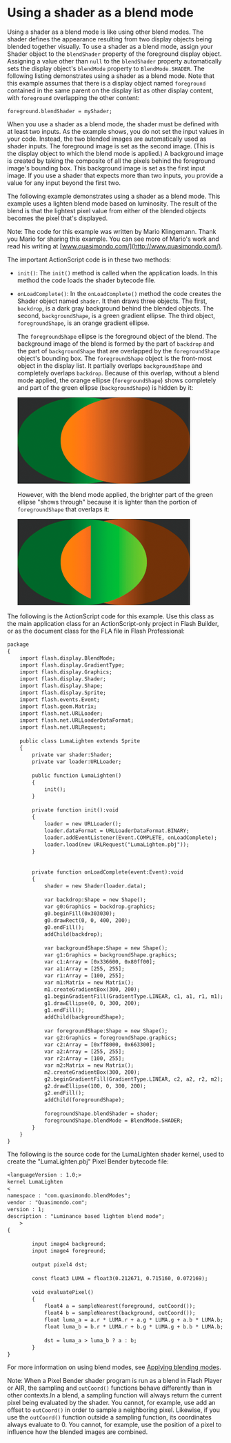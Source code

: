 # Using a shader as a blend mode

Using a shader as a blend mode is like using other blend modes. The shader
defines the appearance resulting from two display objects being blended together
visually. To use a shader as a blend mode, assign your Shader object to the
`blendShader` property of the foreground display object. Assigning a value other
than `null` to the `blendShader` property automatically sets the display
object's `blendMode` property to `BlendMode.SHADER`. The following listing
demonstrates using a shader as a blend mode. Note that this example assumes that
there is a display object named `foreground` contained in the same parent on the
display list as other display content, with `foreground` overlapping the other
content:

```
foreground.blendShader = myShader;
```

When you use a shader as a blend mode, the shader must be defined with at least
two inputs. As the example shows, you do not set the input values in your code.
Instead, the two blended images are automatically used as shader inputs. The
foreground image is set as the second image. (This is the display object to
which the blend mode is applied.) A background image is created by taking the
composite of all the pixels behind the foreground image's bounding box. This
background image is set as the first input image. If you use a shader that
expects more than two inputs, you provide a value for any input beyond the first
two.

The following example demonstrates using a shader as a blend mode. This example
uses a lighten blend mode based on luminosity. The result of the blend is that
the lightest pixel value from either of the blended objects becomes the pixel
that's displayed.

Note: The code for this example was written by Mario Klingemann. Thank you Mario
for sharing this example. You can see more of Mario's work and read his writing
at [www.quasimondo.com/](http://www.quasimondo.com/).

The important ActionScript code is in these two methods:

- `init()`: The `init()` method is called when the application loads. In this
  method the code loads the shader bytecode file.

- `onLoadComplete()`: In the `onLoadComplete()` method the code creates the
  Shader object named `shader`. It then draws three objects. The first,
  `backdrop`, is a dark gray background behind the blended objects. The second,
  `backgroundShape`, is a green gradient ellipse. The third object,
  `foregroundShape`, is an orange gradient ellipse.

  The `foregroundShape` ellipse is the foreground object of the blend. The
  background image of the blend is formed by the part of `backdrop` and the part
  of `backgroundShape` that are overlapped by the `foregroundShape` object's
  bounding box. The `foregroundShape` object is the front-most object in the
  display list. It partially overlaps `backgroundShape` and completely overlaps
  `backdrop`. Because of this overlap, without a blend mode applied, the orange
  ellipse (`foregroundShape`) shows completely and part of the green ellipse
  (`backgroundShape`) is hidden by it:

  ![](../../img/sb_blend_mode_before.png)

  However, with the blend mode applied, the brighter part of the green ellipse
  "shows through" because it is lighter than the portion of `foregroundShape`
  that overlaps it:

  ![](../../img/sb_blend_mode_after.png)

The following is the ActionScript code for this example. Use this class as the
main application class for an ActionScript-only project in Flash Builder, or as
the document class for the FLA file in Flash Professional:

```
package
{
    import flash.display.BlendMode;
    import flash.display.GradientType;
    import flash.display.Graphics;
    import flash.display.Shader;
    import flash.display.Shape;
    import flash.display.Sprite;
    import flash.events.Event;
    import flash.geom.Matrix;
    import flash.net.URLLoader;
    import flash.net.URLLoaderDataFormat;
    import flash.net.URLRequest;

    public class LumaLighten extends Sprite
    {
        private var shader:Shader;
        private var loader:URLLoader;

        public function LumaLighten()
        {
            init();
        }

        private function init():void
        {
            loader = new URLLoader();
            loader.dataFormat = URLLoaderDataFormat.BINARY;
            loader.addEventListener(Event.COMPLETE, onLoadComplete);
            loader.load(new URLRequest("LumaLighten.pbj"));
        }


        private function onLoadComplete(event:Event):void
        {
            shader = new Shader(loader.data);

            var backdrop:Shape = new Shape();
            var g0:Graphics = backdrop.graphics;
            g0.beginFill(0x303030);
            g0.drawRect(0, 0, 400, 200);
            g0.endFill();
            addChild(backdrop);

            var backgroundShape:Shape = new Shape();
            var g1:Graphics = backgroundShape.graphics;
            var c1:Array = [0x336600, 0x80ff00];
            var a1:Array = [255, 255];
            var r1:Array = [100, 255];
            var m1:Matrix = new Matrix();
            m1.createGradientBox(300, 200);
            g1.beginGradientFill(GradientType.LINEAR, c1, a1, r1, m1);
            g1.drawEllipse(0, 0, 300, 200);
            g1.endFill();
            addChild(backgroundShape);

            var foregroundShape:Shape = new Shape();
            var g2:Graphics = foregroundShape.graphics;
            var c2:Array = [0xff8000, 0x663300];
            var a2:Array = [255, 255];
            var r2:Array = [100, 255];
            var m2:Matrix = new Matrix();
            m2.createGradientBox(300, 200);
            g2.beginGradientFill(GradientType.LINEAR, c2, a2, r2, m2);
            g2.drawEllipse(100, 0, 300, 200);
            g2.endFill();
            addChild(foregroundShape);

            foregroundShape.blendShader = shader;
            foregroundShape.blendMode = BlendMode.SHADER;
        }
    }
}
```

The following is the source code for the LumaLighten shader kernel, used to
create the "LumaLighten.pbj" Pixel Bender bytecode file:

```
<languageVersion : 1.0;>
kernel LumaLighten
<
namespace : "com.quasimondo.blendModes";
vendor : "Quasimondo.com";
version : 1;
description : "Luminance based lighten blend mode";
    >
{

        input image4 background;
        input image4 foreground;

        output pixel4 dst;

        const float3 LUMA = float3(0.212671, 0.715160, 0.072169);

        void evaluatePixel()
        {
            float4 a = sampleNearest(foreground, outCoord());
            float4 b = sampleNearest(background, outCoord());
            float luma_a = a.r * LUMA.r + a.g * LUMA.g + a.b * LUMA.b;
            float luma_b = b.r * LUMA.r + b.g * LUMA.g + b.b * LUMA.b;

            dst = luma_a > luma_b ? a : b;
        }
}
```

For more information on using blend modes, see
[Applying blending modes](../display-programming/manipulating-display-objects/applying-blending-modes.md).

Note: When a Pixel Bender shader program is run as a blend in Flash Player or
AIR, the sampling and `outCoord()` functions behave differently than in other
contexts.In a blend, a sampling function will always return the current pixel
being evaluated by the shader. You cannot, for example, use add an offset to
`outCoord()` in order to sample a neighboring pixel. Likewise, if you use the
`outCoord()` function outside a sampling function, its coordinates always
evaluate to 0. You cannot, for example, use the position of a pixel to influence
how the blended images are combined.
